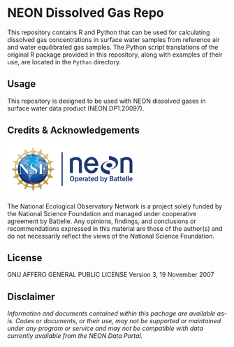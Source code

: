 NEON Dissolved Gas Repo
================

<!-- README.md is generated from README.Rmd. Please edit that file -->

<!-- ****** Description ****** -->

This repository contains R and Python that can be used for calculating dissolved
gas concentrations in surface water samples from reference air and water
equilibrated gas samples. The Python script translations of the original R package provided
in this repository, along with examples of their use, are located in the `Python` directory.

<!-- ****** Usage ****** -->

## Usage

This repository is designed to be used with NEON dissolved gases in
surface water data product (NEON.DP1.20097).

<!-- ****** Acknowledgements ****** -->

## Credits & Acknowledgements

<!-- HTML tags to produce image, resize, add hyperlink. -->

<!-- ONLY WORKS WITH HTML or GITHUB documents -->

<a href="http://www.neonscience.org/">
<img src="logo.png" width="300px" /> </a>

<!-- Acknowledgements text -->

The National Ecological Observatory Network is a project solely funded
by the National Science Foundation and managed under cooperative
agreement by Battelle. Any opinions, findings, and conclusions or
recommendations expressed in this material are those of the author(s)
and do not necessarily reflect the views of the National Science
Foundation.

<!-- ****** License ****** -->

## License

GNU AFFERO GENERAL PUBLIC LICENSE Version 3, 19 November 2007

<!-- ****** Disclaimer ****** -->

## Disclaimer

*Information and documents contained within this pachage are available
as-is. Codes or documents, or their use, may not be supported or
maintained under any program or service and may not be compatible with
data currently available from the NEON Data Portal.*
